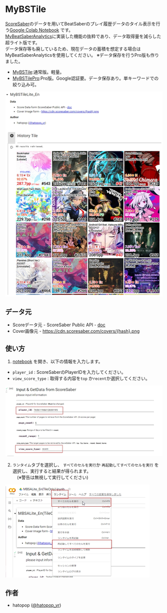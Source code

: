 # MyBSTile
[ScoreSaber](https://scoresaber.com/)のデータを用いてBeatSaberのプレイ履歴データのタイル表示を行う[Google Colab Notebook](https://colab.research.google.com/github/hatopopvr/MyBSTile/blob/main/MyBSTile_En.ipynb) です。  
[MyBeatSaberAnalytics](https://github.com/hatopopvr/MyBeatSaberAnalytics)に実装した機能の抜粋であり、データ取得量を減らした超ライト版です。   
データ保存等も廃しているため、現在データの蓄積を想定する場合はMyBeatSaberAnalyticsを使用してください。
※データ保存を行うPro版も作りました。

- [MyBSTile](https://colab.research.google.com/github/hatopopvr/MyBSTile/blob/main/MyBSTile_En.ipynb):通常版。軽量。  
- [MyBSTilePro](https://colab.research.google.com/github/hatopopvr/MyBSTile/blob/main/MyBSTilePro_En.ipynb):Pro版。Google認証要。データ保存あり。単キーワードでの絞り込み可。

![Tile](images/images_001.jpg)

## データ元
- Scoreデータ元 - ScoreSaber Public API - [doc](https://docs.scoresaber.com/)  
- Cover画像元 - https://cdn.scoresaber.com/covers/{hash}.png  

## 使い方

1. [notebook](https://colab.research.google.com/github/hatopopvr/MyBSTile/blob/main/MyBSTile_En.ipynb) を開き、以下の情報を入力します。
 - `player_id` : ScoreSaberのPlayerIDを入力してください。 
 - `view_score_type` : 取得する内容を`top` か`recent`か選択してください。 
 
![Input Form](images/images_002.jpg)
 
2. `ランタイム`タブを選択し、 `すべてのセルを実行`か `再起動してすべてのセルを実行` を選択し、実行すると結果が得られます。  
　(※警告は無視して実行してください)

![Input Form](images/images_004.jpg)

## 作者
- hatopop ([@hatopop_vr](https://twitter.com/hatopop_vr))

